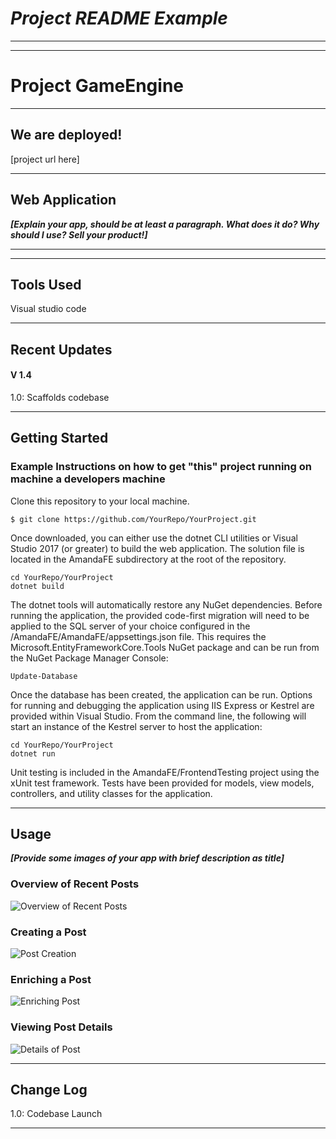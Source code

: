 # ***Project README Example***
---------------------------------
---------------------------------

# Project GameEngine
---------------------------------
## We are deployed!

[project url here]

---------------------------------
## Web Application
***[Explain your app, should be at least a paragraph. What does it do? Why should I use? Sell your product!]***



----------------
-----------------

## Tools Used
Visual studio code

---------------------------------

## Recent Updates

#### V 1.4
1.0: Scaffolds codebase

---------------------------

## Getting Started

### Example Instructions on how to get "this" project running on machine a developers machine


Clone this repository to your local machine.
```
$ git clone https://github.com/YourRepo/YourProject.git
```
Once downloaded, you can either use the dotnet CLI utilities or Visual Studio 2017 (or greater) to build the web application. The solution file is located in the AmandaFE subdirectory at the root of the repository.
```
cd YourRepo/YourProject
dotnet build
```
The dotnet tools will automatically restore any NuGet dependencies. Before running the application, the provided code-first migration will need to be applied to the SQL server of your choice configured in the /AmandaFE/AmandaFE/appsettings.json file. This requires the Microsoft.EntityFrameworkCore.Tools NuGet package and can be run from the NuGet Package Manager Console:
```
Update-Database
```
Once the database has been created, the application can be run. Options for running and debugging the application using IIS Express or Kestrel are provided within Visual Studio. From the command line, the following will start an instance of the Kestrel server to host the application:
```
cd YourRepo/YourProject
dotnet run
```
Unit testing is included in the AmandaFE/FrontendTesting project using the xUnit test framework. Tests have been provided for models, view models, controllers, and utility classes for the application.

---------------------------------

## Usage
***[Provide some images of your app with brief description as title]***

### Overview of Recent Posts
![Overview of Recent Posts](https://via.placeholder.com/500x250)

### Creating a Post
![Post Creation](https://via.placeholder.com/500x250)

### Enriching a Post
![Enriching Post](https://via.placeholder.com/500x250)

### Viewing Post Details
![Details of Post](https://via.placeholder.com/500x250)

---------------------------

## Change Log

1.0: Codebase Launch

------------------------------


